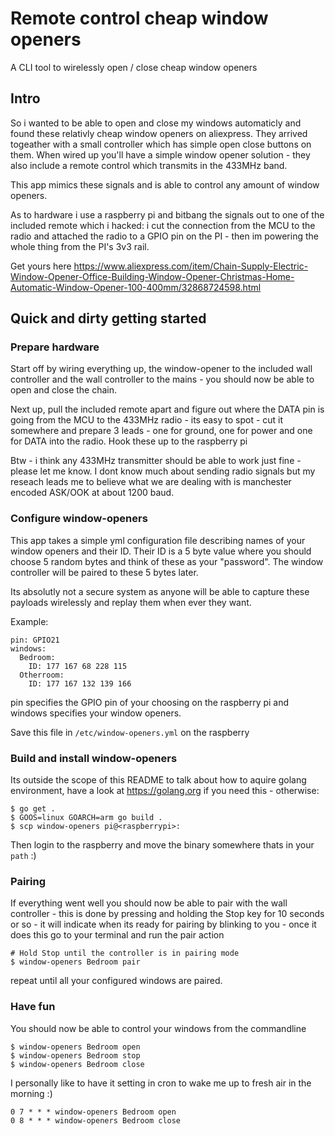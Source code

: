 # Remote control cheap window openers

A CLI tool to wirelessly open / close cheap window openers

## Intro

So i wanted to be able to open and close my windows automaticly and found these relativly cheap window openers on aliexpress. They arrived togeather with a small controller which has simple open close buttons on them. When wired up you'll have a simple window opener solution - they also include a remote control which transmits in the 433MHz band.

This app mimics these signals and is able to control any amount of window openers. 

As to hardware i use a raspberry pi and bitbang the signals out to one of the included remote which i hacked: i cut the connection from the MCU to the radio and attached the radio to a GPIO pin on the PI - then im powering the whole thing from the PI's 3v3 rail. 

Get yours here https://www.aliexpress.com/item/Chain-Supply-Electric-Window-Opener-Office-Building-Window-Opener-Christmas-Home-Automatic-Window-Opener-100-400mm/32868724598.html

## Quick and dirty getting started

### Prepare hardware

Start off by wiring everything up, the window-opener to the included wall controller and the wall controller to the mains - you should now be able to open and close the chain. 

Next up, pull the included remote apart and figure out where the DATA pin is going from the MCU to the 433MHz radio - its easy to spot - cut it somewhere and prepare 3 leads - one for ground, one for power and one for DATA into the radio. Hook these up to the raspberry pi

Btw - i think any 433MHz transmitter should be able to work just fine - please let me know. I dont know much about sending radio signals but my reseach leads me to believe what we are dealing with is manchester encoded ASK/OOK at about 1200 baud.

### Configure window-openers
This app takes a simple yml configuration file describing names of your window openers and their ID. Their ID is a 5 byte value where you should choose 5 random bytes and think of these as your "password". 
The window controller will be paired to these 5 bytes later.

Its absolutly not a secure system as anyone will be able to capture these payloads wirelessly and replay them when ever they want. 

Example:
```
pin: GPIO21
windows:
  Bedroom:
    ID: 177 167 68 228 115
  Otherroom:
    ID: 177 167 132 139 166
```
pin specifies the GPIO pin of your choosing on the raspberry pi and windows specifies your window openers.

Save this file in `/etc/window-openers.yml` on the raspberry

### Build and install window-openers
Its outside the scope of this README to talk about how to aquire golang environment, have a look at https://golang.org if you need this - otherwise:

```
$ go get .
$ GOOS=linux GOARCH=arm go build .
$ scp window-openers pi@<raspberrypi>: 
```

Then login to the raspberry and move the binary somewhere thats in your `path` :)

### Pairing
If everything went well you should now be able to pair with the wall controller - this is done by pressing and holding the Stop key for 10 seconds or so - it will indicate when its ready for pairing by blinking to you - once it does this go to your terminal and run the pair action

```
# Hold Stop until the controller is in pairing mode
$ window-openers Bedroom pair
```
repeat until all your configured windows are paired.

### Have fun 
You should now be able to control your windows from the commandline

```
$ window-openers Bedroom open
$ window-openers Bedroom stop
$ window-openers Bedroom close
```

I personally like to have it setting in cron to wake me up to fresh air in the morning :)

```
0 7 * * * window-openers Bedroom open
0 8 * * * window-openers Bedroom close
```